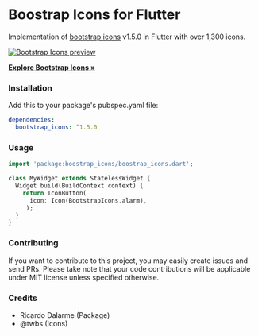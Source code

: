 # Boostrap Icons for Flutter

Implementation of [bootstrap icons](https://github.com/twbs/icons) v1.5.0 in Flutter  with over 1,300 icons.

[![Bootstrap Icons preview](https://github.com/twbs/icons/blob/main/.github/preview.png)](https://icons.getbootstrap.com)

<a href="https://icons.getbootstrap.com/"><strong>Explore Bootstrap Icons »</strong></a>

### Installation

Add this to your package's pubspec.yaml file:

```yaml
dependencies:
  bootstrap_icons: ^1.5.0
```

### Usage

```dart
import 'package:boostrap_icons/boostrap_icons.dart';

class MyWidget extends StatelessWidget {
  Widget build(BuildContext context) {
    return IconButton(
      icon: Icon(BootstrapIcons.alarm),
     );
  }
}
```

### Contributing

If you want to contribute to this project, you may easily create issues and send PRs. Please take note that your code contributions will be applicable under MIT license unless specified otherwise.

### Credits

- Ricardo Dalarme (Package)
- @twbs (Icons)